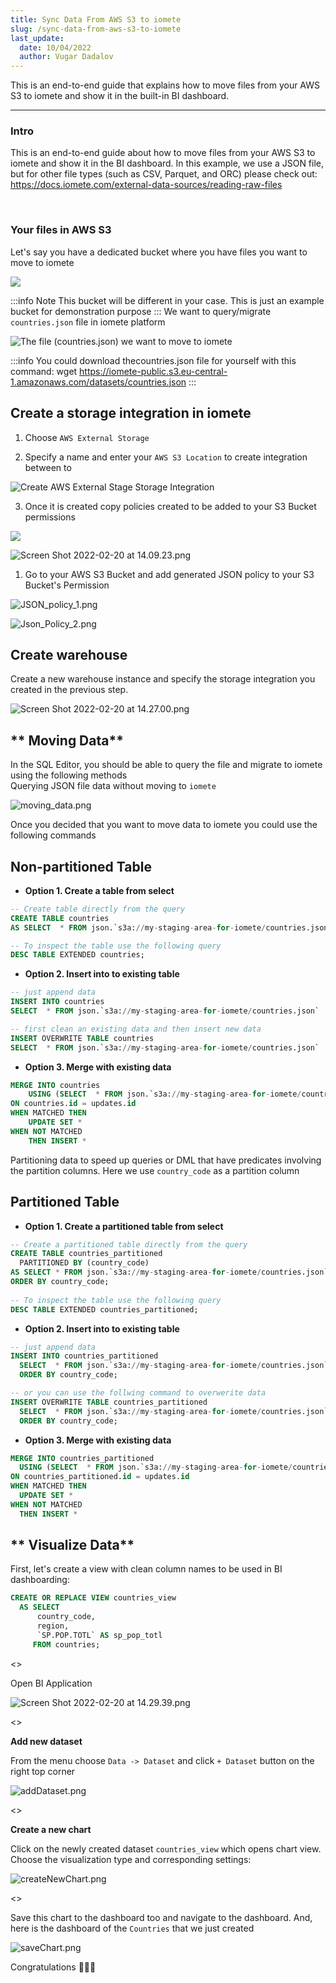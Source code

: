 ```yaml
---
title: Sync Data From AWS S3 to iomete
slug: /sync-data-from-aws-s3-to-iomete
last_update:
  date: 10/04/2022
  author: Vugar Dadalov
---
```


<!-- <head>
  <title>Sync Data From AWS S3 to iomete</title>
  <meta
    name="description"
    content="Sync Data From AWS S3 to iomete"
  />
</head> -->

This is an end-to-end guide that explains how to move files from your AWS S3 to iomete and show it in the built-in BI dashboard.
___

### Intro

This is an end-to-end guide about how to move files from your AWS S3 to iomete and show it in the BI dashboard. In this example, we use a JSON file, but for other file types (such as CSV, Parquet, and ORC) please check out: <a href="https://docs.iomete.com/docs/reading-raw-files" target="_blank">https\://docs.iomete.com/external-data-sources/reading-raw-files</a>

<br/>

### Your files in AWS S3

Let's say you have a dedicated bucket where you have files you want to move to iomete

![](/img/how-to/z2-aws-file.png)

:::info Note
This bucket will be different in your case. This is just an example bucket for demonstration purpose
:::
We want to query/migrate `countries.json` file in iomete platform

![The file (countries.json) we want to move to iomete](/img/how-to/z2-jsonf.png "The file (countries.json) we want to move to iomete")

<!-- [block:image]
{
  "images": [
    {
      "image": [
        "https://files.readme.io/6d71379-jsonf.png",
        "jsonf.png",
        3286
      ],
      "caption": "The file (countries.json) we want to move to iomete"
    }
  ]
}
[/block] -->


:::info You could download  thecountries.json file for yourself with this command:
wget <a href="https://iomete-public.s3.eu-central-1.amazonaws.com/datasets/countries.json" target="blank"> https\://iomete-public.s3.eu-central-1.amazonaws.com/datasets/countries.json</a>
:::

**Create a storage integration in iomete**
------------------------------------------

1. Choose `AWS External Storage`


1. Specify a name and enter your `AWS S3 Location` to create integration between to

![Create AWS External Stage Storage Integration](/img/how-to/z2-ext-aws.png)
<!-- [block:image]
{
  "images": [
    {
      "image": [
        "https://files.readme.io/8c15ce8-Screen_Shot_2022-02-20_at_14.02.42.png",
        "Screen Shot 2022-02-20 at 14.02.42.png",
        2330
      ],
      "caption": "Create AWS External Stage Storage Integration"
    }
  ]
}
[/block] -->

3. Once it is created copy policies created to be added to your S3 Bucket permissions

![](/img/how-to/z2-create-ext-aws-form.png)
<!-- TODO external storage integration -->

![](https://files.readme.io/b1a6fdd-Screen_Shot_2022-02-20_at_14.09.23.png "Screen Shot 2022-02-20 at 14.09.23.png")

1. Go to your AWS S3 Bucket and add generated JSON policy to your S3 Bucket's Permission

![](https://files.readme.io/4bc29e9-JSON_policy_1.png "JSON_policy_1.png")

![](https://files.readme.io/528ede1-Json_Policy_2.png "Json_Policy_2.png")

**Create warehouse**
--------------------

Create a new warehouse instance and specify the storage integration you created in the previous step.

![](https://files.readme.io/e8f06b5-Screen_Shot_2022-02-20_at_14.27.00.png "Screen Shot 2022-02-20 at 14.27.00.png")

** Moving Data**
----------------

In the SQL Editor, you should be able to query the file and migrate to iomete using the following methods  
Querying JSON file data without moving to `iomete`

![](https://files.readme.io/b3f6b38-moving_data.png "moving_data.png")

Once you decided that you want to move data to iomete you could use the following commands

Non-partitioned Table
---------------------

- **Option 1. Create a table from select**

```sql
-- Create table directly from the query
CREATE TABLE countries
AS SELECT  * FROM json.`s3a://my-staging-area-for-iomete/countries.json`

-- To inspect the table use the following query
DESC TABLE EXTENDED countries;
```

- **Option 2. Insert into to existing table**

```sql
-- just append data
INSERT INTO countries
SELECT  * FROM json.`s3a://my-staging-area-for-iomete/countries.json`

-- first clean an existing data and then insert new data
INSERT OVERWRITE TABLE countries
SELECT  * FROM json.`s3a://my-staging-area-for-iomete/countries.json`
```

- **Option 3. Merge with existing data**

```sql
MERGE INTO countries
    USING (SELECT  * FROM json.`s3a://my-staging-area-for-iomete/countries.json`) updates
ON countries.id = updates.id
WHEN MATCHED THEN
    UPDATE SET *
WHEN NOT MATCHED
    THEN INSERT *
```

Partitioning data to speed up queries or DML that have predicates involving the partition columns. Here we use `country_code` as a partition column

Partitioned Table
-----------------

- **Option 1. Create a partitioned table from select**

```sql
-- Create a partitioned table directly from the query
CREATE TABLE countries_partitioned
  PARTITIONED BY (country_code)
AS SELECT * FROM json.`s3a://my-staging-area-for-iomete/countries.json` 
ORDER BY country_code;
         
-- To inspect the table use the following query
DESC TABLE EXTENDED countries_partitioned;
```

- **Option 2. Insert into to existing table**

```sql
-- just append data
INSERT INTO countries_partitioned
  SELECT  * FROM json.`s3a://my-staging-area-for-iomete/countries.json`
  ORDER BY country_code;

-- or you can use the follwing command to overwerite data
INSERT OVERWRITE TABLE countries_partitioned
  SELECT  * FROM json.`s3a://my-staging-area-for-iomete/countries.json`
  ORDER BY country_code;
```

- **Option 3. Merge with existing data**

```sql
MERGE INTO countries_partitioned
  USING (SELECT  * FROM json.`s3a://my-staging-area-for-iomete/countries.json`) updates
ON countries_partitioned.id = updates.id
WHEN MATCHED THEN
  UPDATE SET *
WHEN NOT MATCHED
  THEN INSERT *
```

** Visualize Data**
-------------------

First, let's create a view with clean column names to be used in BI dashboarding:

```sql
CREATE OR REPLACE VIEW countries_view 
  AS SELECT 
      country_code, 
      region, 
      `SP.POP.TOTL` AS sp_pop_totl 
     FROM countries;
```

<<!-- <br> -->>

Open BI Application

![](https://files.readme.io/ea74a9f-Screen_Shot_2022-02-20_at_14.29.39.png "Screen Shot 2022-02-20 at 14.29.39.png")

<<!-- <br> -->>

**Add new dataset**

From the menu choose `Data -> Dataset` and click `+ Dataset` button on the right top corner

![](https://files.readme.io/101b44d-addDataset.png "addDataset.png")

<<!-- <br> -->>

**Create a new chart** 

Click on the newly created dataset `countries_view` which opens chart view. Choose the visualization type and corresponding settings:

![](https://files.readme.io/fbe682c-createNewChart.png "createNewChart.png")

<<!-- <br> -->>

Save this chart to the dashboard too and navigate to the dashboard. And, here is the dashboard of the `Countries` that we just created 

![](https://files.readme.io/1be6fce-saveChart.png "saveChart.png")

Congratulations 🎉🎉🎉